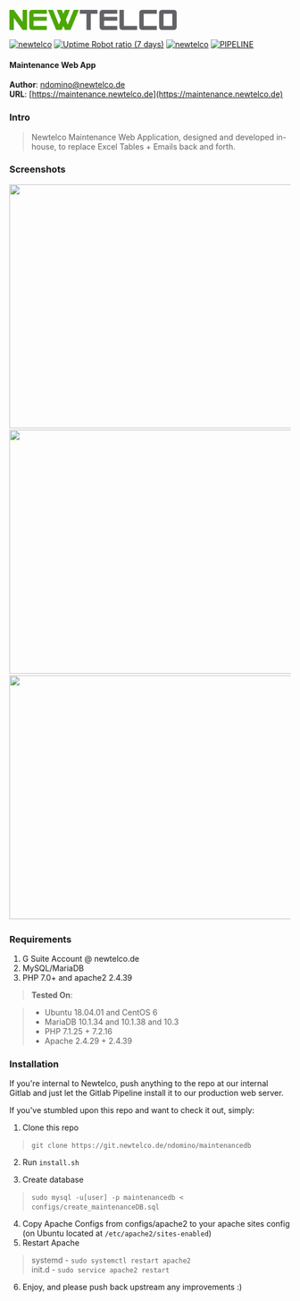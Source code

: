 ![Newtelco](./public/dist/images/newtelco_full_300w.png)  

[![newtelco](https://img.shields.io/badge/Version-0.9.5_beta-brightgreen.svg?style=flat-square)](https://crm.newtelco.de) 
[![Uptime Robot ratio (7 days)](https://img.shields.io/uptimerobot/ratio/7/m781781334-0112a59d100b992b0132080d.svg?style=flat-square&colorB=brightgreen&label=Uptime)](https://uptime.newtelco.de/) 
[![newtelco](https://img.shields.io/badge/Contact%20Me-%40-brightgreen.svg?style=flat-square)](mailto:ndomino@newtelco.de) 
[![PIPELINE](https://git.newtelco.dev/ndomino/maintenancedb/badges/master/pipeline.svg?style=flat-square)](https://git.newtelco.dev/ndomino/maintenance)


#### Maintenance Web App
**Author**: [ndomino@newtelco.de](mailto:ndomino@newtelco.de)  
**URL**: [https://maintenance.newtelco.de](https://maintenance.newtelco.de)

### Intro

> Newtelco Maintenance Web Application, designed and developed in-house, to replace Excel Tables + Emails back and forth.

### Screenshots  
<img src="http://i.imgur.com/1x7gBWw.png" width="860" height="436">  
<img src="http://i.imgur.com/oZUba6i.png" width="860" height="436">  
<img src="http://i.imgur.com/davu6Pv.png" width="860" height="436">

### Requirements

1) G Suite Account @ newtelco.de  
2) MySQL/MariaDB  
3) PHP 7.0+ and apache2 2.4.39

> **Tested On**:

> - Ubuntu 18.04.01 and CentOS 6
> - MariaDB 10.1.34 and 10.1.38 and 10.3
> - PHP 7.1.25 + 7.2.16
> - Apache 2.4.29 + 2.4.39

### Installation

If you're internal to Newtelco, push anything to the repo at our internal Gitlab and just let the Gitlab Pipeline install it to our production web server. 

If you've stumbled upon this repo and want to check it out, simply: 

1) Clone this repo  
> `git clone https://git.newtelco.de/ndomino/maintenancedb`

2) Run `install.sh` 

3) Create database  
> `sudo mysql -u[user] -p maintenancedb < configs/create_maintenanceDB.sql`  

4) Copy Apache Configs from configs/apache2 to your apache sites config (on Ubuntu located at `/etc/apache2/sites-enabled`)  
5) Restart Apache  
> systemd - `sudo systemctl restart apache2`  
> init.d - `sudo service apache2 restart`  

6) Enjoy, and please push back upstream any improvements :)


